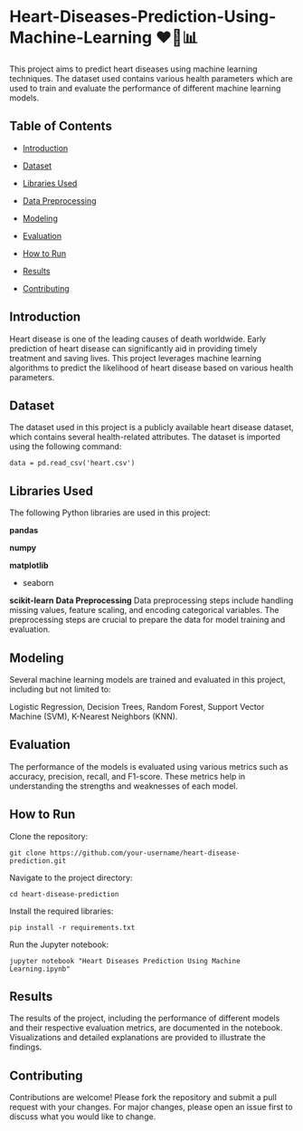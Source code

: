 # Heart-Diseases-Prediction-Using-Machine-Learning ❤️🧠📊
This project aims to predict heart diseases using machine learning techniques. The dataset used contains various health parameters which are used to train and evaluate the performance of different machine learning models.

## Table of Contents
- [Introduction](#introduction)

- [Dataset](#Dataset)

- [Libraries Used](#Libraries-Used)

- [Data Preprocessing](#Data-Preprocessing)

- [Modeling](#Modeling)

- [Evaluation](#Evaluation)

- [How to Run](#How-to-Run)

- [Results](#Results)

- [Contributing](#Contributing)

## Introduction
Heart disease is one of the leading causes of death worldwide. Early prediction of heart disease can significantly aid in providing timely treatment and saving lives. This project leverages machine learning algorithms to predict the likelihood of heart disease based on various health parameters.

## Dataset
The dataset used in this project is a publicly available heart disease dataset, which contains several health-related attributes. The dataset is imported using the following command:
```
data = pd.read_csv('heart.csv')
```
## Libraries Used
The following Python libraries are used in this project:

**pandas**

**numpy**

**matplotlib**

- seaborn

**scikit-learn**
**Data Preprocessing**
Data preprocessing steps include handling missing values, feature scaling, and encoding categorical variables. The preprocessing steps are crucial to prepare the data for model training and evaluation.

## Modeling
Several machine learning models are trained and evaluated in this project, including but not limited to:

Logistic Regression, Decision Trees, Random Forest, Support Vector Machine (SVM), K-Nearest Neighbors (KNN).
## Evaluation
The performance of the models is evaluated using various metrics such as accuracy, precision, recall, and F1-score. These metrics help in understanding the strengths and weaknesses of each model.

## How to Run
Clone the repository:
```
git clone https://github.com/your-username/heart-disease-prediction.git
```
Navigate to the project directory:
```
cd heart-disease-prediction
```
Install the required libraries:
```
pip install -r requirements.txt
```
Run the Jupyter notebook:
```
jupyter notebook "Heart Diseases Prediction Using Machine Learning.ipynb"
```
## Results
The results of the project, including the performance of different models and their respective evaluation metrics, are documented in the notebook. Visualizations and detailed explanations are provided to illustrate the findings.

## Contributing
Contributions are welcome! Please fork the repository and submit a pull request with your changes. For major changes, please open an issue first to discuss what you would like to change.
